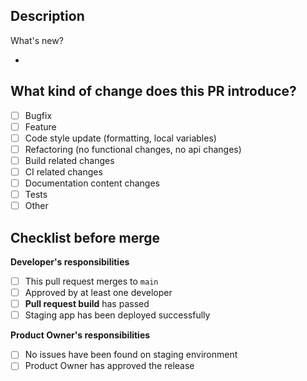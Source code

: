 
## Description

What's new?

-

## What kind of change does this PR introduce?

- [ ] Bugfix
- [ ] Feature
- [ ] Code style update (formatting, local variables)
- [ ] Refactoring (no functional changes, no api changes)
- [ ] Build related changes
- [ ] CI related changes
- [ ] Documentation content changes
- [ ] Tests
- [ ] Other

## Checklist before merge

**Developer's responsibilities**
- [ ] This pull request merges to `main`
- [ ] Approved by at least one developer
- [ ] **Pull request build** has passed
- [ ] Staging app has been deployed successfully

**Product Owner's responsibilities**
- [ ] No issues have been found on staging environment
- [ ] Product Owner has approved the release
